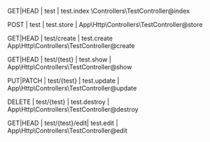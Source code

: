 GET|HEAD  | test          | test.index \Controllers\TestController@index

POST      | test         | test.store   | App\Http\Controllers\TestController@store

GET|HEAD  | test/create  | test.create  App\Http\Controllers\TestController@create               

GET|HEAD  | test/{test}  | test.show    | App\Http\Controllers\TestController@show

PUT|PATCH | test/{test}  | test.update  | App\Http\Controllers\TestController@update

DELETE    | test/{test}  | test.destroy | App\Http\Controllers\TestController@destroy

GET|HEAD  | test/{test}/edit| test.edit    | App\Http\Controllers\TestController@edit
